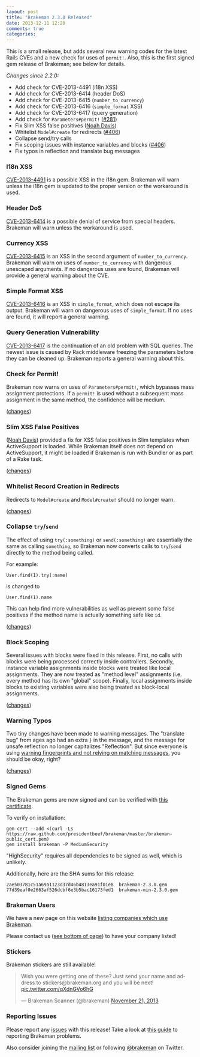 ```yaml
---
layout: post
title: "Brakeman 2.3.0 Released"
date: 2013-12-11 12:20
comments: true
categories: 
---
```


This is a small release, but adds several new warning codes for the latest Rails CVEs and a new check for uses of `permit!`. Also, this is the first signed gem release of Brakeman; see below for details.

_Changes since 2.2.0:_

 * Add check for CVE-2013-4491 (i18n XSS)
 * Add check for CVE-2013-6414 (header DoS)
 * Add check for CVE-2013-6415 (`number_to_currency`)
 * Add check for CVE-2013-6416 (`simple_format` XSS)
 * Add check for CVE-2013-6417 (query generation)
 * Add check for `Parameters#permit!` ([#281](https://github.com/presidentbeef/brakeman/issues/281))
 * Fix Slim XSS false positives ([Noah Davis](https://github.com/noahd1))
 * Whitelist `Model#create` for redirects ([#406](https://github.com/presidentbeef/brakeman/issues/406))
 * Collapse send/try calls
 * Fix scoping issues with instance variables and blocks ([#406](https://github.com/presidentbeef/brakeman/issues/406))
 * Fix typos in reflection and translate bug messages

### I18n XSS

[CVE-2013-4491](https://groups.google.com/d/msg/ruby-security-ann/pLrh6DUw998/2i61N5c3heUJ) is a possible XSS in the i18n gem. Brakeman will warn unless the i18n gem is updated to the proper version or the workaround is used.

### Header DoS

[CVE-2013-6414](https://groups.google.com/d/msg/ruby-security-ann/A-ebV4WxzKg/KNPTbX8XAQUJ) is a possible denial of service from special headers. Brakeman will warn unless the workaround is used.

### Currency XSS

[CVE-2013-6415](https://groups.google.com/d/msg/ruby-security-ann/9WiRn2nhfq0/2K2KRB4LwCMJ) is an XSS in the second argument of `number_to_currency`. Brakeman will warn on uses of `number_to_currency` with dangerous unescaped arguments. If no dangerous uses are found, Brakeman will provide a general warning about the CVE.

### Simple Format XSS

[CVE-2013-6416](https://groups.google.com/d/msg/ruby-security-ann/5ZI1-H5OoIM/ZNq4FoR2GnIJ) is an XSS in `simple_format`, which does not escape its output. Brakeman will warn on dangerous uses of `simple_format`. If no uses are found, it will report a general warning.

### Query Generation Vulnerability

[CVE-2013-6417](https://groups.google.com/d/msg/ruby-security-ann/niK4drpSHT4/g8JW8ZsayRkJ) is the continuation of an old problem with SQL queries. The newest issue is caused by Rack middleware freezing the parameters before they can be cleaned up. Brakeman reports a general warning about this.

### Check for Permit!

Brakeman now warns on uses of `Parameters#permit!`, which bypasses mass assignment protections. If a `permit!` is used without a subsequent mass assignment in the same method, the confidence will be medium.

([changes](https://github.com/presidentbeef/brakeman/pull/414))

### Slim XSS False Positives

([Noah Davis](https://github.com/noahd1)) provided a fix for XSS false positives in Slim templates when ActiveSupport is loaded. While Brakeman itself does not depend on ActiveSupport, it might be loaded if Brakeman is run with Bundler or as part of a Rake task.

([changes](https://github.com/presidentbeef/brakeman/pull/410))

### Whitelist Record Creation in Redirects

Redirects to `Model#create` and `Model#create!` should no longer warn.

([changes](https://github.com/presidentbeef/brakeman/pull/408))

### Collapse `try`/`send`

The effect of using `try(:something)` or `send(:something)` are essentially the same as calling `something`, so Brakeman now converts calls to `try`/`send` directly to the method being called. 

For example:

    User.find(1).try(:name)

is changed to

    User.find(1).name

This can help find more vulnerabilities as well as prevent some false positives if the method name is actually something safe like `id`.

([changes](https://github.com/presidentbeef/brakeman/pull/412))

### Block Scoping

Several issues with blocks were fixed in this release. First, no calls with blocks were being processed correctly inside controllers. Secondly, instance variable assignments inside blocks were treated like local assignments. They are now treated as "method level" assignments (i.e. every method has its own "global" scope). Finally, local assignments inside blocks to existing variables were also being treated as block-local assignments.

([changes](https://github.com/presidentbeef/brakeman/pull/407))

### Warning Typos

Two tiny changes have been made to warning messages. The "translate bug" from ages ago had an extra `}` in the message, and the message for unsafe reflection no longer capitalizes "Reflection". But since everyone is using [warning fingerprints and not relying on matching messages](http://brakemanscanner.org/blog/2013/05/20/brakeman-2-dot-0-0-released/), you should be okay, right?

([changes](https://github.com/presidentbeef/brakeman/pull/411))

### Signed Gems

The Brakeman gems are now signed and can be verified with [this certificate](https://github.com/presidentbeef/brakeman/blob/master/brakeman-public_cert.pem).

To verify on installation:

    gem cert --add <(curl -Ls https://raw.github.com/presidentbeef/brakeman/master/brakeman-public_cert.pem)
    gem install brakeman -P MediumSecurity

"HighSecurity" requires all dependencies to be signed as well, which is unlikely.

Additionally, here are the SHA sums for this release:

    2ae503781c51a69a1123d37d46b4813ea91f01e8  brakeman-2.3.0.gem
    77d39eaf0e2663af526dcbf6e3b5bac16173fed1  brakeman-min-2.3.0.gem

### Brakeman Users

We have a new page on this website [listing companies which use Brakeman](http://brakemanscanner.org/brakeman_users/).

Please contact us ([see bottom of page](http://brakemanscanner.org/brakeman_users/)) to have your company listed!

### Stickers

Brakeman stickers are still available!

<blockquote class="twitter-tweet" lang="en"><p>Wish you were getting one of these? Just send your name and address to stickers@brakeman.org and you will be next! <a href="http://t.co/qXdnGVo6hG">pic.twitter.com/qXdnGVo6hG</a></p>&mdash; Brakeman Scanner (@brakeman) <a href="https://twitter.com/brakeman/statuses/403546302119563264">November 21, 2013</a></blockquote>
<script async src="//platform.twitter.com/widgets.js" charset="utf-8"></script>

### Reporting Issues

Please report any [issues](https://github.com/presidentbeef/brakeman/issues) with this release! Take a look at [this guide](https://github.com/presidentbeef/brakeman/wiki/How-to-Report-a-Brakeman-Issue) to reporting Brakeman problems.

Also consider joining the [mailing list](http://brakemanscanner.org/contact/) or following [@brakeman](https://twitter.com/brakeman) on Twitter.
